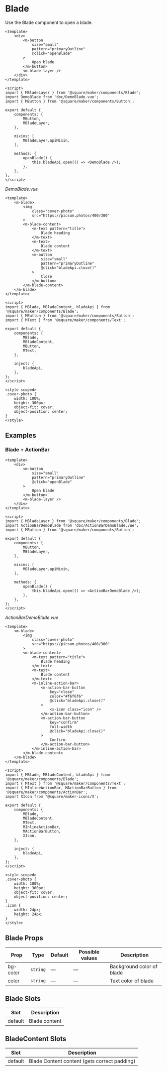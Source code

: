 # Blade

Use the Blade component to open a blade.

```vue
<template>
	<div>
		<m-button
			size="small"
			pattern="primaryOutline"
			@click="openBlade"
		>
			Open blade
		</m-button>
		<m-blade-layer />
	</div>
</template>

<script>
import { MBladeLayer } from '@square/maker/components/Blade';
import DemoBlade from 'doc/DemoBlade.vue';
import { MButton } from '@square/maker/components/Button';

export default {
	components: {
		MButton,
		MBladeLayer,
	},

	mixins: [
		MBladeLayer.apiMixin,
	],

	methods: {
		openBlade() {
			this.bladeApi.open(() => <DemoBlade />);
		},
	},
};
</script>
```

_DemoBlade.vue_

```vue
<template>
	<m-blade>
		<img
			class="cover-photo"
			src="https://picsum.photos/400/300"
		>
		<m-blade-content>
			<m-text pattern="title">
				Blade heading
			</m-text>
			<m-text>
				Blade content
			</m-text>
			<m-button
				size="small"
				pattern="primaryOutline"
				@click="bladeApi.close()"
			>
				Close
			</m-button>
		</m-blade-content>
	</m-blade>
</template>

<script>
import { MBlade, MBladeContent, bladeApi } from '@square/maker/components/Blade';
import { MButton } from '@square/maker/components/Button';
import { MText } from '@square/maker/components/Text';

export default {
	components: {
		MBlade,
		MBladeContent,
		MButton,
		MText,
	},

	inject: {
		bladeApi,
	},
};
</script>

<style scoped>
.cover-photo {
	width: 100%;
	height: 300px;
	object-fit: cover;
	object-position: center;
}
</style>
```

## Examples

### Blade + ActionBar

```vue
<template>
	<div>
		<m-button
			size="small"
			pattern="primaryOutline"
			@click="openBlade"
		>
			Open blade
		</m-button>
		<m-blade-layer />
	</div>
</template>

<script>
import { MBladeLayer } from '@square/maker/components/Blade';
import ActionBarDemoBlade from 'doc/ActionBarDemoBlade.vue';
import { MButton } from '@square/maker/components/Button';

export default {
	components: {
		MButton,
		MBladeLayer,
	},

	mixins: [
		MBladeLayer.apiMixin,
	],

	methods: {
		openBlade() {
			this.bladeApi.open(() => <ActionBarDemoBlade />);
		},
	},
};
</script>
```

_ActionBarDemoBlade.vue_

```vue
<template>
	<m-blade>
		<img
			class="cover-photo"
			src="https://picsum.photos/400/300"
		>
		<m-blade-content>
			<m-text pattern="title">
				Blade heading
			</m-text>
			<m-text>
				Blade content
			</m-text>
			<m-inline-action-bar>
				<m-action-bar-button
					key="close"
					color="#f6f6f6"
					@click="bladeApi.close()"
				>
					<x-icon class="icon" />
				</m-action-bar-button>
				<m-action-bar-button
					key="confirm"
					full-width
					@click="bladeApi.close()"
				>
					Confirm
				</m-action-bar-button>
			</m-inline-action-bar>
		</m-blade-content>
	</m-blade>
</template>

<script>
import { MBlade, MBladeContent, bladeApi } from '@square/maker/components/Blade';
import { MText } from '@square/maker/components/Text';
import { MInlineActionBar, MActionBarButton } from '@square/maker/components/ActionBar';
import XIcon from '@square/maker-icons/X';

export default {
	components: {
		MBlade,
		MBladeContent,
		MText,
		MInlineActionBar,
		MActionBarButton,
		XIcon,
	},

	inject: {
		bladeApi,
	},
};
</script>

<style scoped>
.cover-photo {
	width: 100%;
	height: 300px;
	object-fit: cover;
	object-position: center;
}
.icon {
	width: 24px;
	height: 24px;
}
</style>
```

<!-- api-tables:start -->
## Blade Props

| Prop     | Type     | Default | Possible values | Description               |
| -------- | -------- | ------- | --------------- | ------------------------- |
| bg-color | `string` | —       | —               | Background color of blade |
| color    | `string` | —       | —               | Text color of blade       |


## Blade Slots

| Slot    | Description   |
| ------- | ------------- |
| default | Blade content |


## BladeContent Slots

| Slot    | Description                                  |
| ------- | -------------------------------------------- |
| default | Blade Content content (gets correct padding) |



<!-- api-tables:end -->
